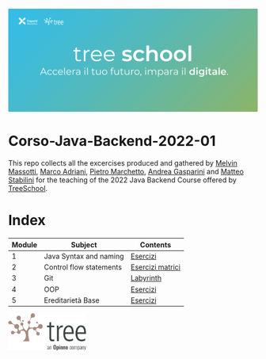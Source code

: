 ![TreeSchool](assets/treeschool_header.png)

# Corso-Java-Backend-2022-01

This repo collects all the excercises produced and gathered by [Melvin Massotti](https://github.com/melvinm99), [Marco Adriani](https://github.com/MrSosu), [Pietro Marchetto](https://github.com/pimarchetto), [Andrea Gasparini](https://github.com/andrea-gasparini) and [Matteo Stabilini](https://github.com/mstab20) for the teaching of the 2022 Java Backend Course offered by [TreeSchool](https://tree.it/school/).

# Index

| Module | Subject                 | Contents                             |
|--------|-------------------------|--------------------------------------|
| 1      | Java Syntax and naming  | [Esercizi](module_01/src)            |
| 2      | Control flow statements | [Esercizi matrici](module_02/src)    |
| 3      | Git                     | [Labyrinth](module_03/src/Labyrinth) |
| 4      | OOP                     | [Esercizi](module_04/src)            |
| 5      | Ereditarietà Base       | [Esercizi](module_05/src)           |
<!--
| 6      | Ereditarietà Avanzata   | [Esercizi](module_06/src), [Esempi interfacce](module_06/src/esempioInterfacce)|
| 7      | Generics & Collections   | [Esercizi](module_07/src) |
| 8      | Eccezioni e annotazioni  | [Esercizi](module_08/src) |
| 9      | Packages                 | [Esercizi](module_09/src) |
| 10     | Design Patterns          | [Esercizi](module_10/src) |
| 12     | Java Stream              | [Esercizi](module_12/src) |
| 13     | API                      | [Esercizi](module_13/src) |
| 14     | Spring                   | [Esercizi](module_14/src) |
| 15     | Design Patterns          | [Esercizi](module_15/src) |
| 16     | Database                 | [Esercizi](module_16/src) |
| 18     | Test                     | [Esercizi](module_18/src) |
-->

<img src="assets/treelogo.png" height="75">

